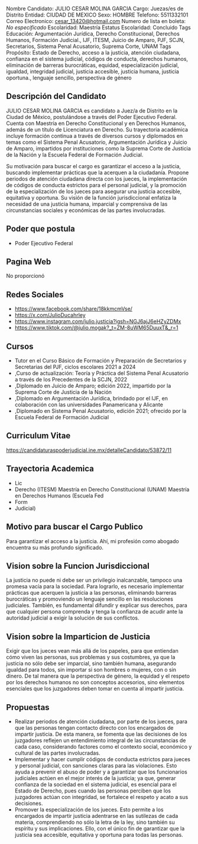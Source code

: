 Nombre Candidato: JULIO CESAR MOLINA GARCIA
Cargo: Juezas/es de Distrito
Entidad: CIUDAD DE MEXICO
Sexo: HOMBRE
Telefono: 5511332101
Correo Electronico: cesar_13420@hotmail.com
Numero de lista en boleta: *No especificado*
Escolaridad: Maestría
Estatus Escolaridad: Concluido
Tags Educación: Argumentación Jurídica, Derecho Constitucional, Derechos Humanos, Formación Judicial., IJF, ITESM, Juicio de Amparo, PJF, SCJN, Secretarios, Sistema Penal Acusatorio, Suprema Corte, UNAM
Tags Propósito: Estado de Derecho, acceso a la justicia, atención ciudadana, confianza en el sistema judicial, códigos de conducta, derechos humanos, eliminación de barreras burocráticas, equidad, especialización judicial, igualdad, integridad judicial, justicia accesible, justicia humana, justicia oportuna., lenguaje sencillo, perspectiva de género


## Descripción del Candidato 

JULIO CESAR MOLINA GARCIA es candidato a Juez/a de Distrito en la Ciudad de México, postulándose a través del Poder Ejecutivo Federal. Cuenta con Maestría en Derecho Constitucional y en Derechos Humanos, además de un título de Licenciatura en Derecho. Su trayectoria académica incluye formación continua a través de diversos cursos y diplomados en temas como el Sistema Penal Acusatorio, Argumentación Jurídica y Juicio de Amparo, impartidos por instituciones como la Suprema Corte de Justicia de la Nación y la Escuela Federal de Formación Judicial.

Su motivación para buscar el cargo es garantizar el acceso a la justicia, buscando implementar prácticas que la acerquen a la ciudadanía. Propone periodos de atención ciudadana directa con los jueces, la implementación de códigos de conducta estrictos para el personal judicial, y la promoción de la especialización de los jueces para asegurar una justicia accesible, equitativa y oportuna. Su visión de la función jurisdiccional enfatiza la necesidad de una justicia humana, imparcial y comprensiva de las circunstancias sociales y económicas de las partes involucradas.


## Poder que postula

- Poder Ejecutivo Federal


## Pagina Web

No proporcionó


## Redes Sociales

- https://www.facebook.com/share/18kkmcmVse/
- https://x.com/JulioDucahrley
- https://www.instagram.com/julio.justicia?igsh=NGJ6ajJ6eHZyZDMx
- https://www.tiktok.com/@julio.mogak?_t=ZM-8uWM65DuuxT&_r=1


## Cursos

- Tutor en el Curso Básico de Formación y Preparación de Secretarios y Secretarias del PJF, ciclos escolares 2021 a 2024
- ,Curso de actualización: Teoría y Práctica del Sistema Penal Acusatorio a través de los Precedentes de la SCJN, 2022
- ,Diplomado en Juicio de Amparo; edición 2022, impartido por la Suprema Corte de Justicia de la Nación
- ,Diplomado en Argumentación Jurídica, brindado por el IJF, en colaboración con las universidades Panamericana y Alicante
- ,Diplomado en Sistema Penal Acusatorio, edición 2021; ofrecido por la Escuela Federal de Formación Judicial


## Curriculum Vitae

https://candidaturaspoderjudicial.ine.mx/detalleCandidato/53872/11


## Trayectoria Academica

- Lic
- Derecho (ITESM) Maestría en Derecho Constitucional (UNAM) Maestría en Derechos Humanos (Escuela Fed
- Form
- Judicial)


## Motivo para buscar el Cargo Publico

Para garantizar el acceso a la justicia. Ahí, mi profesión como abogado encuentra su más profundo significado.


## Vision sobre la Funcion Jurisdiccional

La justicia no puede ni debe ser un privilegio inalcanzable, tampoco una promesa vacía para la sociedad. Para lograrlo, es necesario implementar prácticas que acerquen la justicia a las personas, eliminando barreras burocráticas y promoviendo un lenguaje sencillo en las resoluciones judiciales. También, es fundamental difundir y explicar sus derechos, para que cualquier persona comprenda y tenga la confianza de acudir ante la autoridad judicial a exigir la solución de sus conflictos.


## Vision sobre la Imparticion de Justicia

Exigir que los jueces vean más allá de los papeles, para que entiendan cómo viven las personas, sus problemas y sus costumbres, ya que la justicia no sólo debe ser imparcial, sino también humana, asegurando igualdad para todos, sin importar si son hombres o mujeres, con o sin dinero. De tal manera que la perspectiva de género, la equidad y el respeto por los derechos humanos no son conceptos accesorios, sino elementos esenciales que los juzgadores deben tomar en cuenta al impartir justicia.


## Propuestas

- Realizar periodos de atención ciudadana, por parte de los jueces, para que las personas tengan contacto directo con los encargados de impartir justicia. De esta manera, se fomenta que las decisiones de los juzgadores reflejen un entendimiento integral de las circunstancias de cada caso, considerando factores como el contexto social, económico y cultural de las partes involucradas.
- Implementar y hacer cumplir códigos de conducta estrictos para jueces y personal judicial, con sanciones claras para las violaciones. Esto ayuda a prevenir el abuso de poder y a garantizar que los funcionarios judiciales actúen en el mejor interés de la justicia; ya que, generar confianza de la sociedad en el sistema judicial, es esencial para el Estado de Derecho, pues cuando las personas perciben que los juzgadores actúan con integridad, se fortalece el respeto y acato a sus decisiones.
- Promover la especialización de los jueces. Esto permite a los encargados de impartir justicia adentrarse en las sutilezas de cada materia, comprendiendo no sólo la letra de la ley, sino también su espíritu y sus implicaciones. Ello, con el único fin de garantizar que la justicia sea accesible, equitativa y oportuna para todas las personas.

